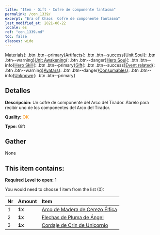 ```yaml
---
title: "Item - Gift - Cofre de componente fantasma"
permalink: /con_1339/
excerpt: "Era of Chaos  Cofre de componente fantasma"
last_modified_at: 2021-06-22
locale: es
ref: "con_1339.md"
toc: false
classes: wide
---
```

 [Materials](/ItemsES/){: .btn .btn--primary}[Artifacts](/ItemsES/Artifacts/){: .btn .btn--success}[Unit Soul](/ItemsES/UnitSoul/){: .btn .btn--warning}[Unit Awakening](/ItemsES/UnitAwakening/){: .btn .btn--danger}[Hero Soul](/ItemsES/HeroSoul/){: .btn .btn--info}[Hero Skill](/ItemsES/HeroSkill/){: .btn .btn--primary}[Gift](/ItemsES/Gift/){: .btn .btn--success}[Event related](/ItemsES/Events/){: .btn .btn--warning}[Avatars](/ItemsES/Avatars/){: .btn .btn--danger}[Consumables](/ItemsES/Consumables/){: .btn .btn--info}[Unknown](/ItemsES/Unknown/){: .btn .btn--primary}

## Detalles
 **Descripción:** Un cofre de componente del Arco del Tirador. Ábrelo para recibir uno de los componentes del Arco del Tirador.

 **Quality:** <span style="color: #FF8C00">OK</span>

 **Type:** Gift

## Gather

  None

## This item contains:

 **Required Level to open:** 1

 You would need to choose 1 item from the list (0):

  | Nr | Amount |     Item    |
  |:---|:-------|:------------|
  | 1 |  **1x** | [Arco de Madera de Cerezo Élfica](/ItemsES/art_103/) |  | 
  | 2 |  **1x** | [Flechas de Pluma de Ángel](/ItemsES/art_104/) |  | 
  | 3 |  **1x** | [Cordaje de Crin de Unicornio](/ItemsES/art_105/) |  | 
